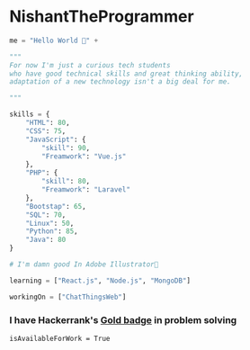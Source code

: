 # NishantTheProgrammer

```python
me = "Hello World 👋" + 

"""
For now I'm just a curious tech students
who have good technical skills and great thinking ability, 
adaptation of a new technology isn't a big deal for me.

"""

skills = {
    "HTML": 80,
    "CSS": 75,
    "JavaScript": {
        "skill": 90,
        "Freamwork": "Vue.js"
    },
    "PHP": {
        "skill": 80,
        "Freamwork": "Laravel"
    },
    "Bootstap": 65,
    "SQL": 70,
    "Linux": 50,
    "Python": 85,
    "Java": 80
}

# I'm damn good In Adobe Illustrator🤩

learning = ["React.js", "Node.js", "MongoDB"]

workingOn = ["ChatThingsWeb"]
``` 


### I have Hackerrank's [Gold badge](https://www.hackerrank.com/NishantThePro) in problem solving

```
isAvailableForWork = True
```
